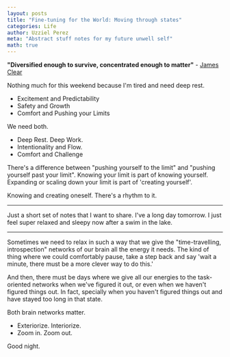 ```yaml
---
layout: posts
title: "Fine-tuning for the World: Moving through states"
categories: Life
author: Uzziel Perez
meta: "Abstract stuff notes for my future unwell self"
math: true
---
```


**"Diversified enough to survive, concentrated enough to matter"** - [James Clear](https://jamesclear.com/3-2-1/august-26-2021)

Nothing much for this weekend because I'm tired and need deep rest.

* Excitement and Predictability
* Safety and Growth
* Comfort and Pushing your Limits

We need both.

* Deep Rest. Deep Work.
* Intentionality and Flow.
* Comfort and Challenge

There's a difference between "pushing yourself to the limit" and "pushing yourself past your limit".
Knowing your limit is part of knowing yourself.
Expanding or scaling down your limit is part of 'creating yourself'.

Knowing and creating oneself. There's a rhythm to it.

-------
Just a short set of notes that I want to share.
I've a long day tomorrow.
I just feel super relaxed and sleepy now after a swim in the lake.

-------
Sometimes we need to relax in such a way that we give the "time-travelling, introspection" networks of our brain all the energy it needs. The kind of thing where we could comfortably pause, take a step back and say 'wait a minute, there must be a more clever way to do this.'

And then, there must be days where we give all our energies to the task-oriented networks when we've figured it out, or even when we haven't figured things out. In fact, specially when you haven't figured things out and have stayed too long in that state.

Both brain networks matter.

* Exteriorize. Interiorize.
* Zoom in. Zoom out.

Good night.

